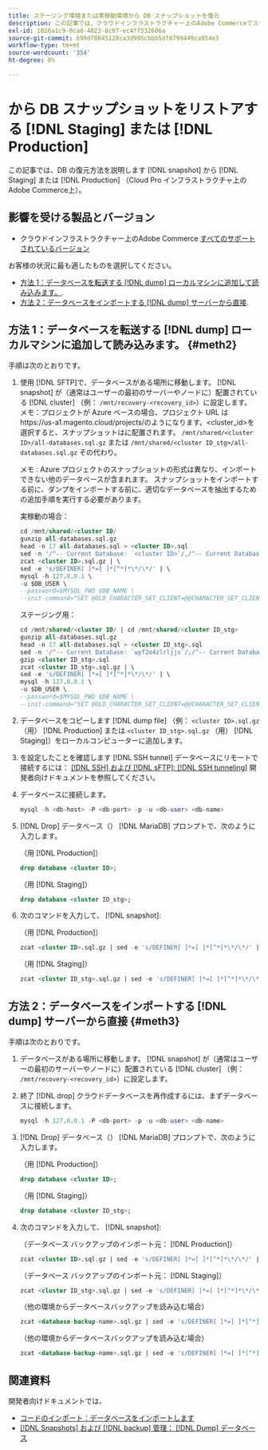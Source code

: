 ```yaml
---
title: ステージング環境または実稼動環境から DB スナップショットを復元
description: この記事では、クラウドインフラストラクチャー上のAdobe Commerceでステージング環境または実稼動環境から DB スナップショットを復元する方法について説明します。
exl-id: 1026a1c9-0ca0-4823-8c07-ec4ff532606a
source-git-commit: b99d78845128ca3d995cbbb5df0799449ca954e3
workflow-type: tm+mt
source-wordcount: '354'
ht-degree: 0%

---
```


# から DB スナップショットをリストアする [!DNL Staging] または [!DNL Production]

この記事では、DB の復元方法を説明します [!DNL snapshot] から [!DNL Staging] または [!DNL Production] （Cloud Pro インフラストラクチャ上のAdobe Commerce上）。

## 影響を受ける製品とバージョン

* クラウドインフラストラクチャー上のAdobe Commerce [すべてのサポートされているバージョン](https://magento.com/sites/default/files/magento-software-lifecycle-policy.pdf)

お客様の状況に最も適したものを選択してください。

* [方法 1：データベースを転送する [!DNL dump] ローカルマシンに追加して読み込みます。](#meth2).
* [方法 2：データベースをインポートする [!DNL dump] サーバーから直接](#meth3).

## 方法 1：データベースを転送する [!DNL dump] ローカルマシンに追加して読み込みます。 {#meth2}

手順は次のとおりです。

1. 使用 [!DNL SFTP]で、データベースがある場所に移動します。 [!DNL snapshot] が（通常はユーザーの最初のサーバーやノードに）配置されている [!DNL cluster] （例： `/mnt/recovery-<recovery_id>`）に設定します。 メモ：プロジェクトが Azure ベースの場合、プロジェクト URL はhttps://us-a1.magento.cloud/projects/のようになります。&lt;cluster_id>を選択すると、スナップショットはに配置されます。 `/mnt/shared/<cluster ID>/all-databases.sql.gz` または `/mnt/shared/<cluster ID_stg>/all-databases.sql.gz` その代わり。

   メモ : Azure プロジェクトのスナップショットの形式は異なり、インポートできない他のデータベースが含まれます。 スナップショットをインポートする前に、ダンプをインポートする前に、適切なデータベースを抽出するための追加手順を実行する必要があります。

   実稼動の場合：

   ```sql
   cd /mnt/shared/<cluster ID/
   gunzip all-databases.sql.gz 
   head -n 17 all-databases.sql > <cluster ID>.sql 
   sed -n '/^-- Current Database: `<cluster ID>`/,/^-- Current Database: `/p' all-databases.sql >> <cluster ID>.sql gzip <cluster ID>.sql
   zcat <cluster ID>.sql.gz | \
   sed -e 's/DEFINER[ ]*=[ ]*[^*]*\*/\*/' | \
   mysql -h 127.0.0.1 \
   -u $DB_USER \
   --password=$MYSQL_PWD $DB_NAME \
   --init-command="SET @OLD_CHARACTER_SET_CLIENT=@@CHARACTER_SET_CLIENT ;SET @OLD_CHARACTER_SET_RESULTS=@@CHARACTER_SET_RESULTS ;SET @OLD_COLLATION_CONNECTION=@@COLLATION_CONNECTION ;SET NAMES utf8 ;SET @OLD_TIME_ZONE=@@TIME_ZONE ;SET TIME_ZONE='+00:00' ;SET @OLD_UNIQUE_CHECKS=@@UNIQUE_CHECKS, UNIQUE_CHECKS=0 ;SET @OLD_FOREIGN_KEY_CHECKS=@@FOREIGN_KEY_CHECKS, FOREIGN_KEY_CHECKS=0 ;SET @OLD_SQL_MODE=@@SQL_MODE, SQL_MODE='NO_AUTO_VALUE_ON_ZERO' ;SET @OLD_SQL_NOTES=@@SQL_NOTES, SQL_NOTES=0;"
   ```

   ステージング用：

   ```sql
   cd /mnt/shared/<cluster ID/ | cd /mnt/shared/<cluster ID_stg>
   gunzip all-databases.sql.gz 
   head -n 17 all-databases.sql > <cluster ID_stg>.sql
   sed -n '/^-- Current Database: `wyf2o4zlrljjs`/,/^-- Current Database: `/p' all-databases.sql >> <cluster ID_stg>.sql 
   gzip <cluster ID_stg>.sql  
   zcat <cluster ID_stg>.sql.gz | \
   sed -e 's/DEFINER[ ]*=[ ]*[^*]*\*/\*/' | \
   mysql -h 127.0.0.1 \
   -u $DB_USER \
   --password=$MYSQL_PWD $DB_NAME \
   --init-command="SET @OLD_CHARACTER_SET_CLIENT=@@CHARACTER_SET_CLIENT ;SET @OLD_CHARACTER_SET_RESULTS=@@CHARACTER_SET_RESULTS ;SET @OLD_COLLATION_CONNECTION=@@COLLATION_CONNECTION ;SET NAMES utf8 ;SET @OLD_TIME_ZONE=@@TIME_ZONE ;SET TIME_ZONE='+00:00' ;SET @OLD_UNIQUE_CHECKS=@@UNIQUE_CHECKS, UNIQUE_CHECKS=0 ;SET @OLD_FOREIGN_KEY_CHECKS=@@FOREIGN_KEY_CHECKS, FOREIGN_KEY_CHECKS=0 ;SET @OLD_SQL_MODE=@@SQL_MODE, SQL_MODE='NO_AUTO_VALUE_ON_ZERO' ;SET @OLD_SQL_NOTES=@@SQL_NOTES, SQL_NOTES=0;"
   ```

1. データベースをコピーします [!DNL dump file] （例： `<cluster ID>.sql.gz` （用） [!DNL Production] または `<cluster ID_stg>.sql.gz` （用） [!DNL Staging]）をローカルコンピューターに追加します。
1. を設定したことを確認します [!DNL SSH tunnel] データベースにリモートで接続するには： [[!DNL SSH] および [!DNL sFTP]: [!DNL SSH tunneling]](https://devdocs.magento.com/cloud/env/environments-ssh.html#env-start-tunn) 開発者向けドキュメントを参照してください。
1. データベースに接続します。

   ```sql
   mysql -h <db-host> -P <db-port> -p -u <db-user> <db-name>
   ```

1. [!DNL Drop] データベース（） [!DNL MariaDB] プロンプトで、次のように入力します。

   （用 [!DNL Production]）

   ```sql
   drop database <cluster ID>;
   ```

   （用 [!DNL Staging]）

   ```sql
   drop database <cluster ID_stg>;
   ```

1. 次のコマンドを入力して、 [!DNL snapshot]:

   （用 [!DNL Production]）

   ```sql
   zcat <cluster ID>.sql.gz | sed -e 's/DEFINER[ ]*=[ ]*[^*]*\*/\*/' | mysql -h 127.0.0.1 -P <db-port> -p -u   <db-user> <db-name>
   ```

   （用 [!DNL Staging]）

   ```sql
   zcat <cluster ID_stg>.sql.gz | sed -e 's/DEFINER[ ]*=[ ]*[^*]*\*/\*/' | mysql -h 127.0.0.1 -P <db-port> -p -u   <db-user> <db-name>
   ```

## 方法 2：データベースをインポートする [!DNL dump] サーバーから直接 {#meth3}

手順は次のとおりです。

1. データベースがある場所に移動します。 [!DNL snapshot] が（通常はユーザーの最初のサーバーやノードに）配置されている [!DNL cluster] （例： `/mnt/recovery-<recovery_id>`）に設定します。
1. 終了 [!DNL drop] クラウドデータベースを再作成するには、まずデータベースに接続します。

   ```sql
   mysql -h 127.0.0.1 -P <db-port> -p -u <db-user> <db-name>
   ```

1. [!DNL Drop] データベース（） [!DNL MariaDB] プロンプトで、次のように入力します。

   （用 [!DNL Production]）

   ```sql
   drop database <cluster ID>;
   ```

   （用 [!DNL Staging]）

   ```sql
   drop database <cluster ID_stg>;
   ```

1. 次のコマンドを入力して、 [!DNL snapshot]:

   （データベース バックアップのインポート元： [!DNL Production]）

   ```sql
   zcat <cluster ID>.sql.gz | sed -e 's/DEFINER[ ]*=[ ]*[^*]*\*/\*/' | mysql -h 127.0.0.1 -p -u <db-user> <db-name>
   ```

   （データベース バックアップのインポート元： [!DNL Staging]）

   ```sql
   zcat <cluster ID_stg>.sql.gz | sed -e 's/DEFINER[ ]*=[ ]*[^*]*\*/\*/' | mysql -h 127.0.0.1 -p -u <db-user> <db-name>
   ```

   （他の環境からデータベースバックアップを読み込む場合）

   ```sql
   zcat <database-backup-name>.sql.gz | sed -e 's/DEFINER[ ]*=[ ]*[^*]*\*/\*/' | mysql -h 127.0.0.1 -p -u <db-user> <db-name>
   ```

   （他の環境からデータベースバックアップを読み込む場合）

   ```sql
   zcat <database-backup-name>.sql.gz | sed -e 's/DEFINER[ ]*=[ ]*[^*]*\*/\*/' | mysql -h 127.0.0.1 -p -u <db-user> <db-name>
   ```

## 関連資料

開発者向けドキュメントでは、

* [コードのインポート：データベースをインポートします](https://devdocs.magento.com/cloud/setup/first-time-setup-import-import.html#cloud-import-db)
* [[!DNL Snapshots] および [!DNL backup] 管理： [!DNL Dump] データベース](https://devdocs.magento.com/cloud/project/project-webint-snap.html#db-dump)
